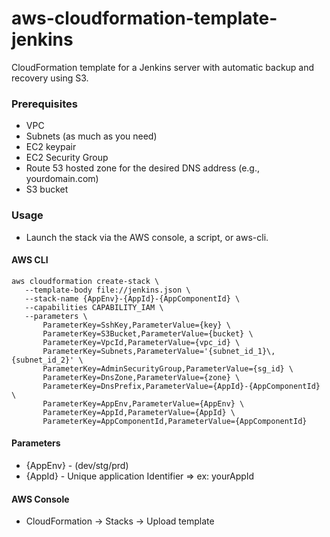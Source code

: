 aws-cloudformation-template-jenkins
===
CloudFormation template for a Jenkins server with automatic backup and recovery using S3.

### Prerequisites
 - VPC
 - Subnets (as much as you need)
 - EC2 keypair
 - EC2 Security Group
 - Route 53 hosted zone for the desired DNS address (e.g., yourdomain.com)
 - S3 bucket

### Usage
 - Launch the stack via the AWS console, a script, or aws-cli.


 #### AWS CLI

 ```
 aws cloudformation create-stack \
    --template-body file://jenkins.json \
    --stack-name {AppEnv}-{AppId}-{AppComponentId} \
    --capabilities CAPABILITY_IAM \
    --parameters \
        ParameterKey=SshKey,ParameterValue={key} \
        ParameterKey=S3Bucket,ParameterValue={bucket} \
        ParameterKey=VpcId,ParameterValue={vpc_id} \
        ParameterKey=Subnets,ParameterValue='{subnet_id_1}\,{subnet_id_2}' \
        ParameterKey=AdminSecurityGroup,ParameterValue={sg_id} \
        ParameterKey=DnsZone,ParameterValue={zone} \
        ParameterKey=DnsPrefix,ParameterValue={AppId}-{AppComponentId} \
        ParameterKey=AppEnv,ParameterValue={AppEnv} \
        ParameterKey=AppId,ParameterValue={AppId} \
        ParameterKey=AppComponentId,ParameterValue={AppComponentId}
 ```

 #### Parameters
 - {AppEnv} - (dev/stg/prd) 
 - {AppId} - Unique application Identifier => ex: yourAppId

 #### AWS Console
 - CloudFormation -> Stacks -> Upload template
